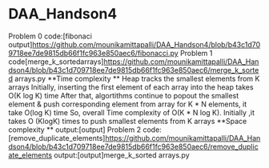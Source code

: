 # DAA_Handson4
Problem 0
code:[fibonaci output]https://github.com/mounikamittapalli/DAA_Handson4/blob/b43c1d709718ee7de9815db66f1fc963e850aec6/fibonacci.py
Problem 1
code[merge_k_sortedarrays]https://github.com/mounikamittapalli/DAA_Handson4/blob/b43c1d709718ee7de9815db66f1fc963e850aec6/merge_k_sorted arrays.py
**Time complexity **
Heap tracks the smallest elements from K arrays
Initially, inserting the first element of each array into the heap takes O(K log K) time
After that, algortithms continue to popout the smallest element & push corresponding element from array
for  K * N elements, it take O(log K) time
So, overall  Time complexity of O(K * N log K).
Initially ,it takes O (KlogK) times to push  smallest elements from K arrays
**Space complexity **
output:[output]
Problem 2
code:[remove_duplicate_elements]https://github.com/mounikamittapalli/DAA_Handson4/blob/b43c1d709718ee7de9815db66f1fc963e850aec6/remove_duplicate_elements
output:[output]merge_k_sorted arrays.py
